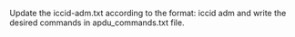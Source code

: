 Update the iccid-adm.txt according to the format:
iccid adm
and write the desired commands in apdu_commands.txt file.
